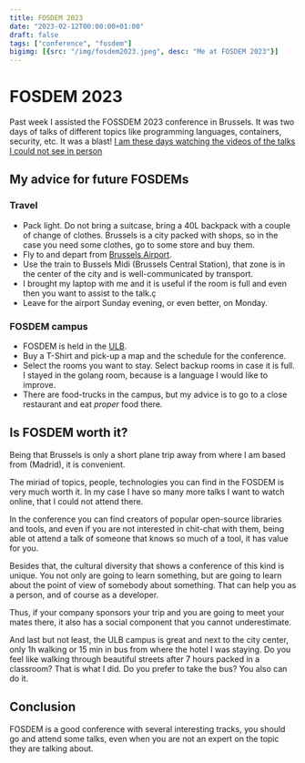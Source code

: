 ```yaml
---
title: FOSDEM 2023
date: "2023-02-12T00:00:00+01:00"
draft: false
tags: ["conference", "fosdem"]
bigimg: [{src: "/img/fosdem2023.jpeg", desc: "Me at FOSDEM 2023"}]
---
```


# FOSDEM 2023

Past week I assisted the FOSSDEM 2023 conference
in Brussels. It was two days of talks of different
topics like programming languages, containers,
security, etc. It was a blast! [I am these days
watching the videos of the talks I could not see in
person](https://fosdem.org/2023/schedule/events/)

## My advice for future FOSDEMs

### Travel
* Pack light. Do not bring a suitcase, bring a 40L backpack
with a couple of change of clothes. Brussels is a city packed with shops,
so in the case you need some clothes, go to some store and buy them.
* Fly to and depart from [Brussels Airport](https://www.brusselsairport.be/en/passengers).
* Use the train to Bussels Midi (Brussels Central Station), that zone is in the
center of the city and is well-communicated by transport.
* I brought my laptop with me and it is useful if the room is full and even then
you want to assist to the talk.ç
* Leave for the airport Sunday evening, or even better, on Monday.

### FOSDEM campus
* FOSDEM is held in the [ULB](https://www.ulb.be/en/ulb-homepage).
* Buy a T-Shirt and pick-up a map and the schedule for the conference.
* Select the rooms you want to stay. Select backup rooms in case it is full.
I stayed in the golang room, because is a language I would like to improve.
* There are food-trucks in the campus, but my advice is to go to a close
restaurant and eat *proper* food there.

## Is FOSDEM worth it?
Being that Brussels is only a short plane trip away from where I am based
from (Madrid), it is convenient.

The miriad of topics, people, technologies you can find in the FOSDEM is very
much worth it. In my case I have so many more talks I want to watch online, that
I could not attend there.

In the conference you can find creators of popular open-source libraries and tools,
and even if you are not interested in chit-chat with them, being able ot attend
a talk of someone that knows so much of a tool, it has value for you.

Besides that, the cultural diversity that shows a conference of this kind is unique.
You not only are going to learn something, but are going to learn about the point
of view of somebody about something. That can help you as a person, and of course
as a developer.

Thus, if your company sponsors your trip and you are going to meet your mates
there, it also has a social component that you cannot underestimate.

And last but not least, the ULB campus is great and next to the city center,
only 1h walking or 15 min in bus from where the hotel I was staying.
Do you feel like walking through beautiful streets after 7 hours packed
in a classroom? That is what I did. Do you prefer to take the bus? You also
can do it.

## Conclusion
FOSDEM is a good conference with several interesting tracks, you should go
and attend some talks, even when you are not an expert on the topic they are
talking about.
